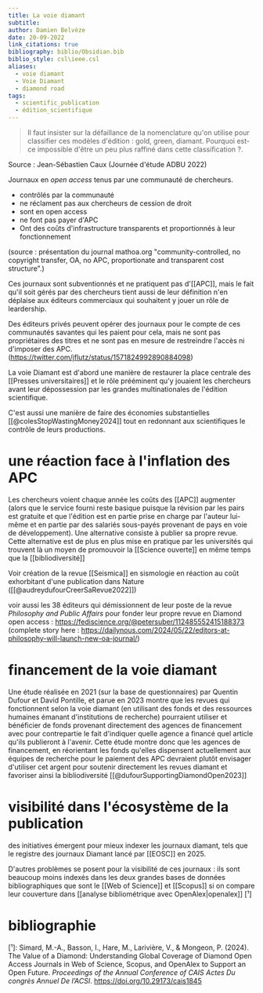 ```yaml
---
title: La voie diamant
subtitle: 
author: Damien Belvèze
date: 20-09-2022
link_citations: true
bibliography: biblio/Obsidian.bib
biblio_style: csl\ieee.csl
aliases:
  - voie diamant
  - Voie Diamant
  - diamond road
tags:
  - scientific_publication
  - édition_scientifique
---
```


> Il faut insister sur la défaillance de la nomenclature qu'on utilise pour classifier ces modèles d'édition : gold, green, diamant. Pourquoi est-ce impossible d'être un peu plus raffiné dans cette classification ?.

Source : Jean-Sébastien Caux (Journée d'étude ADBU 2022)

Journaux en *open access* tenus par une communauté de chercheurs. 

- contrôlés par la communauté
- ne réclament pas aux chercheurs de cession de droit
- sont en open access
- ne font pas payer d'APC
- Ont des coûts d'infrastructure transparents et proportionnés à leur fonctionnement

(source : présentation du journal mathoa.org "community-controlled, no copyright transfer, OA, no APC, proportionate and transparent cost structure".)

Ces journaux sont subventionnés et ne pratiquent pas d'[[APC]], mais le fait qu'il soit gérés par des chercheurs tient aussi de leur définition n'en déplaise aux éditeurs commerciaux qui souhaitent y jouer un rôle de leardership.

Des éditeurs privés peuvent opérer des journaux pour le compte de ces communautés savantes qui les paient pour cela, mais ne sont pas propriétaires des titres et ne sont pas en mesure de restreindre l'accès ni d'imposer des APC.
(https://twitter.com/jflutz/status/1571824992890884098)


La voie Diamant est d'abord une manière de restaurer la place centrale des [[Presses universitaires]] et le rôle prééminent qu'y jouaient les chercheurs avant leur dépossession par les grandes multinationales de l'édition scientifique. 

C'est aussi une manière de faire des économies substantielles [[@colesStopWastingMoney2024]] tout en redonnant aux scientifiques le contrôle de leurs productions. 

# une réaction face à l'inflation des APC

Les chercheurs voient chaque année les coûts des [[APC]] augmenter (alors que le service fourni reste basique puisque la révision par les pairs est gratuite et que l'édition est en partie prise en charge par l'auteur lui-même et en partie par des salariés sous-payés provenant de pays en voie de développement). 
Une alternative consiste à publier sa propre revue. Cette alternative est de plus en plus mise en pratique par les universités qui trouvent là un moyen de promouvoir la [[Science ouverte]] en même temps que la [[bibliodiversité]]

Voir création de la revue [[Seismica]] en sismologie en réaction au coût exhorbitant d'une publication dans Nature ([[@audreydufourCreerSaRevue2022]])

voir aussi les 38 éditeurs qui démissionnent de leur poste de la revue *Philosophy and Public Affairs* pour fonder leur propre revue en Diamond open access : https://fediscience.org/@petersuber/112485552415188373 (complete story here : https://dailynous.com/2024/05/22/editors-at-philosophy-will-launch-new-oa-journal/)

# financement de la voie diamant

Une étude réalisée en 2021 (sur la base de questionnaires) par Quentin Dufour et David Pontille, et parue en 2023 montre que les revues qui fonctionnent selon la voie diamant (en utilisant des fonds et des ressources humaines émanant d'institutions de recherche) pourraient utiliser et bénéficier de fonds provenant directement des agences de financement avec pour contrepartie le fait d'indiquer quelle agence a financé quel article qu'ils publieront à l'avenir. 
Cette étude montre donc que les agences de financement, en réorientant les fonds qu'elles dispensent actuellement aux équipes de recherche pour le paiement des APC devraient plutôt envisager d'utiliser cet argent pour soutenir directement les revues diamant et favoriser ainsi la bibliodiversité [[@dufourSupportingDiamondOpen2023]]

# visibilité dans l'écosystème de la publication

des initiatives émergent pour mieux indexer les journaux diamant, tels que le registre des journaux Diamant lancé par [[EOSC]] en 2025. 

D'autres problèmes se posent pour la visibilité de ces journaux : ils sont beaucoup moins indexés dans les deux grandes bases de données bibliographiques que sont le [[Web of Science]] et [[Scopus]] si on compare leur couverture dans [[analyse bibliométrique avec OpenAlex|openalex]]  [¹]

# bibliographie



[¹]: Simard, M.-A., Basson, I., Hare, M., Larivière, V., & Mongeon, P. (2024). The Value of a Diamond: Understanding Global Coverage of Diamond Open Access Journals in Web of Science, Scopus, and OpenAlex to Support an Open Future. _Proceedings of the Annual Conference of CAIS Actes Du congrès Annuel De l’ACSI_. https://doi.org/10.29173/cais1845